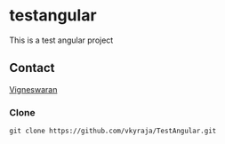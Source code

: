 # testangular
This is a test angular project

## Contact
[Vigneswaran](mailto:vignes52@gmail.com)

### Clone
```
git clone https://github.com/vkyraja/TestAngular.git
```